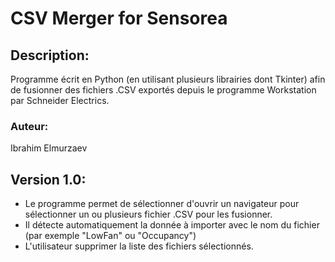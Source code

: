 # CSV Merger for Sensorea

## Description:
Programme écrit en Python (en utilisant plusieurs librairies dont Tkinter) afin de fusionner des fichiers .CSV exportés depuis le programme Workstation par Schneider Electrics.

### Auteur:
Ibrahim Elmurzaev

## Version 1.0:
* Le programme permet de sélectionner d'ouvrir un navigateur pour sélectionner un ou plusieurs fichier .CSV pour les fusionner.
* Il détecte automatiquement la donnée à importer avec le nom du fichier (par exemple "LowFan" ou "Occupancy")
* L'utilisateur supprimer la liste des fichiers sélectionnés.
